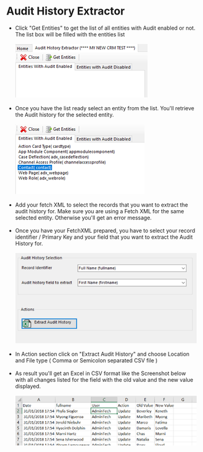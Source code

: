 # Audit History Extractor
<ul>
   <li> Click "Get Entities" to get the list of all entities with Audit enabled or not. The list box will be filled with the entities list 
      <br/> <br/><img src="./PictureDocumentation/1.png"/><br/><br/>
   </li>
   <li>Once you have the list ready select an entity from the list. You'll retrieve the Audit history for the selected entity.
      <br/><br/><img src="./PictureDocumentation/2.png"/><br/><br/>
   </li>
   <li>
      Add your fetch XML to select the records that you want to extract the audit history for. Make sure you are using a Fetch XML for the same selected entity. Otherwise you'll get an error message.<br/><br/>
   <li>Once you have your FetchXML prepared, you have to select your record identifier / Primary Key and your field that you want to extract the Audit History for.<br/>
      <br/><img src="./PictureDocumentation/3.png"/><br/><br/>
   </li>
   <li>In Action section click on "Extract Audit History"  and choose Location and File type ( Comma or Semicolon separated CSV file )
      <br/><br/>
   </li>
   <li>As result you'll get an Excel in CSV format like the Screenshot below with all changes listed for the field with the old value and the new value displayed.<br/>
      <br/><img src="./PictureDocumentation/4.png"/><br/>
   </li>
</ul>
